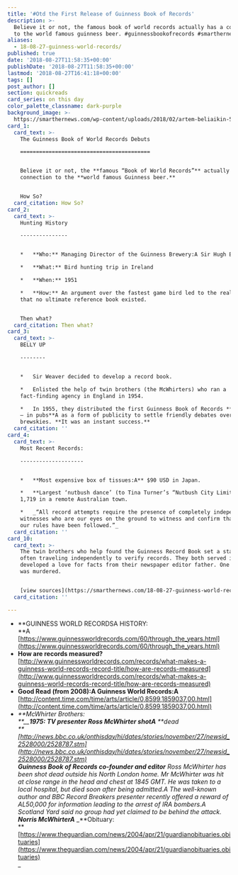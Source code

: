 ```yaml
---
title: '#Otd the First Release of Guinness Book of Records'
description: >-
  Believe it or not, the famous book of world records actually has a connection
  to the world famous guinness beer. #guinnessbookofrecords #smarthernews
aliases:
  - 18-08-27-guinness-world-records/
published: true
date: '2018-08-27T11:58:35+00:00'
publishDate: '2018-08-27T11:58:35+00:00'
lastmod: '2018-08-27T16:41:18+00:00'
tags: []
post_author: []
section: quickreads
card_series: on this day
color_palette_classname: dark-purple
background_image: >-
  https://smarthernews.com/wp-content/uploads/2018/02/artem-beliaikin-570687-unsplash-360x360.jpg
card_1:
  card_text: >-
    The Guinness Book of World Records Debuts

    =========================================


    Believe it or not, the **famous “Book of World Records”** actually has a
    connection to the **world famous Guinness beer.**


    How So?
  card_citation: How So?
card_2:
  card_text: >-
    Hunting History

    ---------------


    *   **Who:** Managing Director of the Guinness Brewery:A Sir Hugh Beaver

    *   **What:** Bird hunting trip in Ireland

    *   **When:** 1951

    *   **How:** An argument over the fastest game bird led to the realization
    that no ultimate reference book existed.


    Then what?
  card_citation: Then what?
card_3:
  card_text: >-
    BELLY UP

    --------


    *   Sir Weaver decided to develop a record book.

    *   Enlisted the help of twin brothers (the McWhirters) who ran a
    fact-finding agency in England in 1954.

    *   In 1955, they distributed the first Guinness Book of Records **for free
    — in pubs**A as a form of publicity to settle friendly debates over a few
    brewskies. **It was an instant success.**
  card_citation: ''
card_4:
  card_text: >-
    Most Recent Records:

    --------------------


    *   **Most expensive box of tissues:A** $90 USD in Japan.

    *   **Largest ‘nutbush dance’ (to Tina Turner’s “Nutbush City Limits”):**
    1,719 in a remote Australian town.

    *   _“All record attempts require the presence of completely independent
    witnesses who are our eyes on the ground to witness and confirm that all of
    our rules have been followed.”_
  card_citation: ''
card_10:
  card_text: >-
    The twin brothers who help found the Guinness Record Book set a standard -
    often traveling independently to verify records. They both served in WWII &
    developed a love for facts from their newspaper editor father. One brother
    was murdered.


    [view sources](https://smarthernews.com/18-08-27-guinness-world-records/)
  card_citation: ''

---
```

*   **GUINNESS WORLD RECORDSA HISTORY:  
    **A [https://www.guinnessworldrecords.com/60/through_the_years.html](https://www.guinnessworldrecords.com/60/through_the_years.html)
*   **How are records measured?**  
    [http://www.guinnessworldrecords.com/records/what-makes-a-guinness-world-records-record-title/how-are-records-measured](http://www.guinnessworldrecords.com/records/what-makes-a-guinness-world-records-record-title/how-are-records-measured)
*   **Good Read (from 2008):A Guinness World Records:A**  
    [http://content.time.com/time/arts/article/0,8599,1859037,00.html](http://content.time.com/time/arts/article/0,8599,1859037,00.html)
*   _**McWhirter Brothers:  
    **__**1975: TV presenter Ross McWhirter shotA**_ _**dead  
    **[http://news.bbc.co.uk/onthisday/hi/dates/stories/november/27/newsid_2528000/2528787.stm](http://news.bbc.co.uk/onthisday/hi/dates/stories/november/27/newsid_2528000/2528787.stm)_  
    _**Guinness Book of Records co-founder and editor** Ross McWhirter has been shot dead outside his North London home. Mr McWhirter was hit at close range in the head and chest at 1845 GMT. He was taken to a local hospital, but died soon after being admitted.A_ _The well-known author and BBC Record Breakers presenter recently offered a reward of AL50,000 for information leading to the arrest of IRA bombers.A_ _Scotland Yard said no group had yet claimed to be behind the attack.  
    **Norris McWhirterA**_ _**Obituary:  
    **[https://www.theguardian.com/news/2004/apr/21/guardianobituaries.obituaries](https://www.theguardian.com/news/2004/apr/21/guardianobituaries.obituaries)  
    _